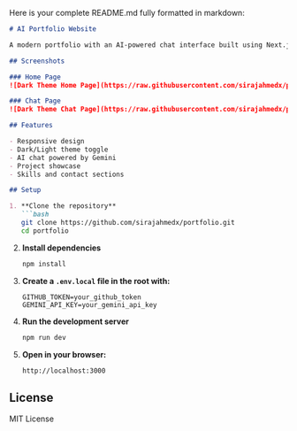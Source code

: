 Here is your complete README.md fully formatted in markdown:

```markdown
# AI Portfolio Website

A modern portfolio with an AI-powered chat interface built using Next.js and Tailwind CSS.

## Screenshots

### Home Page
![Dark Theme Home Page](https://raw.githubusercontent.com/sirajahmedx/portfolio/main/public/portfolio/home.png)

### Chat Page
![Dark Theme Chat Page](https://raw.githubusercontent.com/sirajahmedx/portfolio/main/public/portfolio/chat.png)

## Features

- Responsive design
- Dark/Light theme toggle
- AI chat powered by Gemini
- Project showcase
- Skills and contact sections

## Setup

1. **Clone the repository**
   ```bash
   git clone https://github.com/sirajahmedx/portfolio.git
   cd portfolio
   ```

2. **Install dependencies**
   ```bash
   npm install
   ```

3. **Create a `.env.local` file in the root with:**
   ```env
   GITHUB_TOKEN=your_github_token
   GEMINI_API_KEY=your_gemini_api_key
   ```

4. **Run the development server**
   ```bash
   npm run dev
   ```

5. **Open in your browser:**
   ```
   http://localhost:3000
   ```

## License

MIT License
```